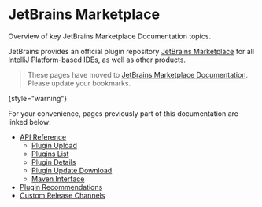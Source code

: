 <!-- Copyright 2000-2025 JetBrains s.r.o. and contributors. Use of this source code is governed by the Apache 2.0 license. -->

# JetBrains Marketplace

<link-summary>Overview of key JetBrains Marketplace Documentation topics.</link-summary>

JetBrains provides an official plugin repository [JetBrains Marketplace](https://plugins.jetbrains.com) for all IntelliJ Platform-based IDEs, as well as other products.

> These pages have moved to [JetBrains Marketplace Documentation](https://plugins.jetbrains.com/docs/marketplace). Please update your bookmarks.
>
{style="warning"}

For your convenience, pages previously part of this documentation are linked below:

* [API Reference](https://plugins.jetbrains.com/docs/marketplace/api-reference.html)
  * [Plugin Upload](https://plugins.jetbrains.com/docs/marketplace/plugin-upload.html)
  * [Plugins List](https://plugins.jetbrains.com/docs/marketplace/plugins-list.html)
  * [Plugin Details](https://plugins.jetbrains.com/docs/marketplace/plugin-details.html)
  * [Plugin Update Download](https://plugins.jetbrains.com/docs/marketplace/plugin-update-download.html)
  * [Maven Interface](https://plugins.jetbrains.com/docs/marketplace/maven-interface.html)
* [Plugin Recommendations](https://plugins.jetbrains.com/docs/marketplace/intellij-plugin-recommendations.html)
* [Custom Release Channels](https://plugins.jetbrains.com/docs/marketplace/custom-release-channels.html)

